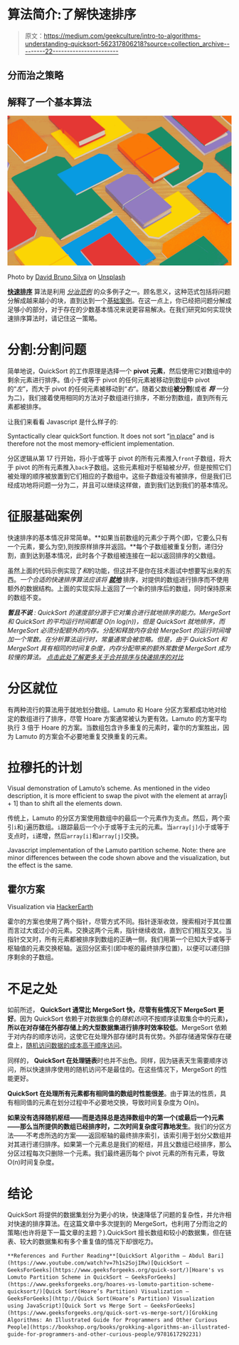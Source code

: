# 算法简介:了解快速排序

> 原文：<https://medium.com/geekculture/intro-to-algorithms-understanding-quicksort-562317806218?source=collection_archive---------22----------------------->

## 分而治之策略

## 解释了一个基本算法

![](img/84f5c4796d48eff81d7042b7c311c588.png)

Photo by [David Bruno Silva](https://unsplash.com/@brlimaproj?utm_source=unsplash&utm_medium=referral&utm_content=creditCopyText) on [Unsplash](https://unsplash.com/s/photos/files?utm_source=unsplash&utm_medium=referral&utm_content=creditCopyText)

[**快速排序**](https://en.wikipedia.org/wiki/Quicksort) 算法是利用 [*分治范例*](https://en.wikipedia.org/wiki/Divide-and-conquer_algorithm) 的众多例子之一。顾名思义，这种范式包括将问题分解成越来越小的块，直到达到一个[基础案例](https://en.wikipedia.org/wiki/Recursion#base_case)。在这一点上，你已经把问题分解成足够小的部分，对于存在的少数基本情况来说更容易解决。在我们研究如何实现快速排序算法时，请记住这一策略。

# 分割:分割问题

简单地说，QuickSort 的工作原理是选择一个 **pivot 元素**，然后使用它对数组中的剩余元素进行排序。值小于或等于 pivot 的任何元素被移动到数组中 pivot 的“*左*”，而大于 pivot 的任何元素被移动到“*右*”。随着父数组**被分割**(或者 ***将*** 一分为二)，我们接着使用相同的方法对子数组进行排序，不断分割数组，直到所有元素都被排序。

让我们来看看 Javascript 是什么样子的:

Syntactically clear quickSort function. It does not sort “[in place](https://en.wikipedia.org/wiki/In-place_algorithm)” and is therefore not the most memory-efficient implementation.

分区逻辑从第 17 行开始，将小于或等于 pivot 的所有元素推入`front`子数组，将大于 pivot 的所有元素推入`back`子数组。这些元素相对于枢轴被*分开*，但是按照它们被处理的顺序被放置到它们相应的子数组中。这些子数组没有被排序，但是我们已经成功地将问题一分为二，并且可以继续这样做，直到我们达到我们的基本情况。

# 征服基础案例

快速排序的基本情况非常简单。**如果当前数组的元素少于两个(即，它要么只有一个元素，要么为空),则按原样排序并返回。**每个子数组被重复分割，递归分割，直到达到基本情况，此时各个子数组被连接在一起以返回排序的父数组。

虽然上面的代码示例实现了*和*的功能，但这并不是你在技术面试中想要写出来的东西。*一个合适的快速排序算法应该将* [***就地***](https://en.wikipedia.org/wiki/In-place_algorithm) 排序，对提供的数组进行排序而不使用额外的数据结构。上面的实现实际上返回了一个新的排序后的数组，同时保持原来的数组不变。

***暂且不说*** *: QuickSort 的速度部分源于它对集合进行就地排序的能力。MergeSort 和 QuickSort 的平均运行时间都是 O(n log(n))，但是 QuickSort 就地排序，而 MergeSort 必须分配额外的内存。分配和释放内存会给 MergeSort 的运行时间增加一个常数。在分析算法运行时，常量通常会被忽略。但是，由于 QuickSort 和 MergeSort 具有相同的时间复杂度，内存分配带来的额外常数使 MergeSort 成为较慢的算法。* [*点击此处了解更多关于合并排序与快速排序的对比*](https://www.geeksforgeeks.org/quick-sort-vs-merge-sort/)

# **分区就位**

有两种流行的算法用于就地划分数组。Lamuto 和 Hoare 分区方案都成功地对给定的数组进行了排序，尽管 Hoare 方案通常被认为更有效。Lamuto 的方案平均执行 3 倍于 Hoare 的方案。当数组包含许多重复的元素时，霍尔的方案胜出，因为 Lamuto 的方案会不必要地重复交换重复的元素。

# 拉穆托的计划

Visual demonstration of Lamuto’s scheme. As mentioned in the video description, it is more efficient to swap the pivot with the element at array[i + 1] than to shift all the elements down.

传统上，Lamuto 的分区方案使用数组中的最后一个元素作为支点。然后，两个索引`i`和`j`遍历数组。`i`跟踪最后一个小于或等于主元的元素。当`array[j]`小于或等于支点时，`i`递增，然后`array[i]`和`array[j]`交换。

Javascript implementation of the Lamuto partition scheme. Note: there are minor differences between the code shown above and the visualization, but the effect is the same.

## 霍尔方案

Visualization via [HackerEarth](https://www.hackerearth.com/practice/algorithms/sorting/quick-sort/visualize/)

霍尔的方案也使用了两个指针，尽管方式不同。指针逐渐收敛，搜索相对于其位置而言过大或过小的元素。交换这两个元素，指针继续收敛，直到它们相互交叉。当指针交叉时，所有元素都被排序到数组的正确一侧，我们用第一个已知大于或等于枢轴值的元素交换枢轴。返回分区索引(即中枢的最终排序位置)，以便可以递归排序剩余的子数组。

# 不足之处

如前所述， **QuickSort 通常比 MergeSort 快，尽管有些情况下 MergeSort 更好**。因为 QuickSort 依赖于对数据集合的*随机访问*(不按顺序读取集合中的元素)**，所以在对存储在外部存储上的大型数据集进行排序时效率较低**。MergeSort 依赖于对内存的顺序访问，这使它在处理外部存储时具有优势。外部存储通常保存在硬盘上，[随机访问数据的成本高于顺序访问](https://www.youtube.com/watch?v=IvVZ7jf8wqw)。

同样的， **QuickSort 在处理链表**时也并不出色。同样，因为链表天生需要顺序访问，所以快速排序使用的随机访问不是最佳的。在这些情况下，MergeSort 的性能更好。

**QuickSort 在处理所有元素都有相同值的数组时性能很差**。由于算法的性质，具有相同值的元素在划分过程中不必要地交换，导致时间复杂度为 O(n)。

**如果没有选择随机枢纽——而是选择总是选择数组中的第一个(或最后一个)元素——那么当所提供的数组已经排序时，二次时间复杂度可靠地发生**。我们的分区方法——不考虑所选的方案——返回枢轴的最终排序索引，该索引用于划分父数组并对其进行递归排序。如果第一个元素总是我们的枢纽，并且父数组已经排序，那么分区过程每次只删除一个元素。我们最终遍历每个 pivot 元素的所有元素，导致 O(n)时间复杂度。

# 结论

QuickSort 将提供的数据集划分为更小的块，快速降低了问题的复杂性，并允许相对快速的排序算法。在这篇文章中多次提到的 MergeSort，也利用了分而治之的策略(也许将是下一篇文章的主题？).QuickSort 擅长数组和较小的数据集，但在链表、较大的数据集和有多个重复值的情况下却很吃力。

```
**References and Further Reading**[QuickSort Algorithm — Abdul Bari](https://www.youtube.com/watch?v=7h1s2SojIRw)[QuickSort — GeeksForGeeks](https://www.geeksforgeeks.org/quick-sort/)[Hoare's vs Lomuto Partition Scheme in QuickSort — GeeksForGeeks](https://www.geeksforgeeks.org/hoares-vs-lomuto-partition-scheme-quicksort/)[Quick Sort(Hoare’s Partition) Visualization — GeeksForGeeks](http://Quick Sort(Hoare’s Partition) Visualization using JavaScript)[Quick Sort vs Merge Sort — GeeksForGeeks](https://www.geeksforgeeks.org/quick-sort-vs-merge-sort/)[Grokking Algorithms: An Illustrated Guide for Programmers and Other Curious People](https://bookshop.org/books/grokking-algorithms-an-illustrated-guide-for-programmers-and-other-curious-people/9781617292231)
```